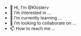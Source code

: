 - 👋 Hi, I’m @Klosterv
- 👀 I’m interested in ...
- 🌱 I’m currently learning ...
- 💞️ I’m looking to collaborate on ...
- 📫 How to reach me ...

<!---
Klosterv/Klosterv is a ✨ special ✨ repository because its `README.md` (this file) appears on your GitHub profile.
You can click the Preview link to take a look at your changes.
--->
